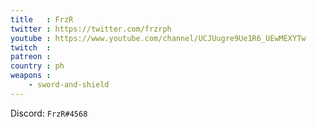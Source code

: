 ```yaml
---
title   : FrzR
twitter : https://twitter.com/frzrph
youtube : https://www.youtube.com/channel/UCJUugre9Ue1R6_UEwMEXYTw
twitch  :
patreon :
country : ph
weapons :
    - sword-and-shield
---
```

Discord: `FrzR#4568`
